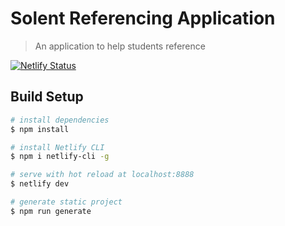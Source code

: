 # Solent Referencing Application

> An application to help students reference

[![Netlify Status](https://api.netlify.com/api/v1/badges/af001a7e-b071-4501-9464-4d9130e367f6/deploy-status)](https://app.netlify.com/sites/solent-referencing/deploys)

## Build Setup

```bash
# install dependencies
$ npm install

# install Netlify CLI
$ npm i netlify-cli -g

# serve with hot reload at localhost:8888
$ netlify dev

# generate static project
$ npm run generate
```
